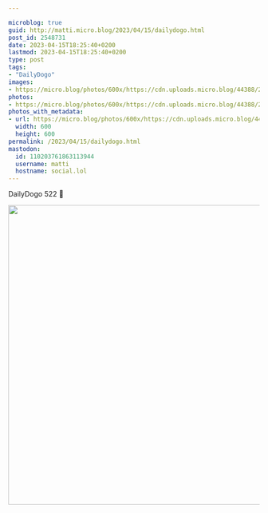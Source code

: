 ```yaml
---

microblog: true
guid: http://matti.micro.blog/2023/04/15/dailydogo.html
post_id: 2548731
date: 2023-04-15T18:25:40+0200
lastmod: 2023-04-15T18:25:40+0200
type: post
tags:
- "DailyDogo"
images:
- https://micro.blog/photos/600x/https://cdn.uploads.micro.blog/44388/2023/581099e756.jpg
photos:
- https://micro.blog/photos/600x/https://cdn.uploads.micro.blog/44388/2023/581099e756.jpg
photos_with_metadata:
- url: https://micro.blog/photos/600x/https://cdn.uploads.micro.blog/44388/2023/581099e756.jpg
  width: 600
  height: 600
permalink: /2023/04/15/dailydogo.html
mastodon:
  id: 110203761863113944
  username: matti
  hostname: social.lol
---
```

DailyDogo 522 🐶

<img src="/media/uploads/2023/581099e756.jpg" width="600" height="600" alt="" />
